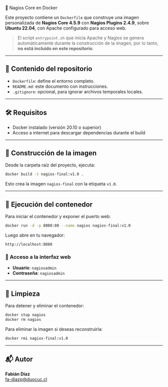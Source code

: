  🐧 Nagios Core en Docker

Este proyecto contiene un `Dockerfile` que construye una imagen personalizada de **Nagios Core 4.5.9** con **Nagios Plugins 2.4.9**, sobre **Ubuntu 22.04**, con Apache configurado para acceso web.

> El script `entrypoint.sh` que inicia Apache y Nagios se genera automáticamente durante la construcción de la imagen, por lo tanto, **no está incluido en este repositorio**.

---

## 📁 Contenido del repositorio

- `Dockerfile`: define el entorno completo.
- `README.md`: este documento con instrucciones.
- `.gitignore`: opcional, para ignorar archivos temporales locales.

---

## 🛠 Requisitos

- Docker instalado (versión 20.10 o superior)
- Acceso a internet para descargar dependencias durante el build

---

## 🧱 Construcción de la imagen

Desde la carpeta raíz del proyecto, ejecuta:

```bash
docker build -t nagios-final:v1.0 .
```

Esto crea la imagen `nagios-final` con la etiqueta `v1.0`.

---

## 🚀 Ejecución del contenedor

Para iniciar el contenedor y exponer el puerto web:

```bash
docker run -d -p 8080:80 --name nagios nagios-final:v1.0
```

Luego abre en tu navegador:

```
http://localhost:8080
```

### 🔐 Acceso a la interfaz web

- **Usuario**: `nagiosadmin`  
- **Contraseña**: `nagiosadmin`

---

## 🧼 Limpieza

Para detener y eliminar el contenedor:

```bash
docker stop nagios
docker rm nagios
```

Para eliminar la imagen si deseas reconstruirla:

```bash
docker rmi nagios-final:v1.0
```

---

## 📬 Autor

**Fabián Díaz**  
fa-diazp@duocuc.cl
